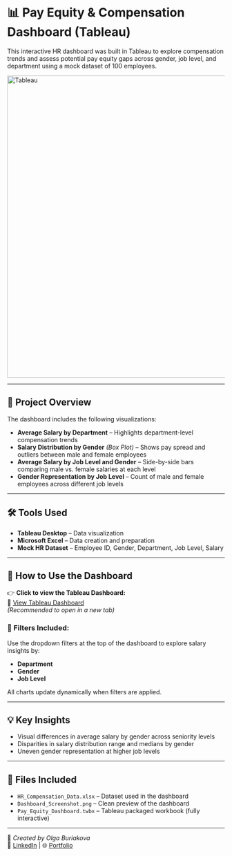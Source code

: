 # 📊 Pay Equity & Compensation Dashboard (Tableau)

This interactive HR dashboard was built in Tableau to explore compensation trends and assess potential pay equity gaps across gender, job level, and department using a mock dataset of 100 employees.

<img src="images/Tableu-Logo.png" alt="Tableau" width="700"/>

---

## 🚀 Project Overview

The dashboard includes the following visualizations:

- **Average Salary by Department** – Highlights department-level compensation trends
- **Salary Distribution by Gender** *(Box Plot)* – Shows pay spread and outliers between male and female employees
- **Average Salary by Job Level and Gender** – Side-by-side bars comparing male vs. female salaries at each level
- **Gender Representation by Job Level** – Count of male and female employees across different job levels

---

## 🛠 Tools Used

- **Tableau Desktop** – Data visualization
- **Microsoft Excel** – Data creation and preparation
- **Mock HR Dataset** – Employee ID, Gender, Department, Job Level, Salary

---

## 🔎 How to Use the Dashboard

👉 **Click to view the Tableau Dashboard:**  
🔗 [View Tableau Dashboard](https://public.tableau.com/app/profile/oga.buriakova/viz/PayEquityCompensationDashboard/Dashboard1)  
*(Recommended to open in a new tab)*

### 🧭 Filters Included:
Use the dropdown filters at the top of the dashboard to explore salary insights by:
- **Department**
- **Gender**
- **Job Level**

All charts update dynamically when filters are applied.

---

## 💡 Key Insights

- Visual differences in average salary by gender across seniority levels
- Disparities in salary distribution range and medians by gender
- Uneven gender representation at higher job levels

---

## 📁 Files Included

- `HR_Compensation_Data.xlsx` – Dataset used in the dashboard  
- `Dashboard_Screenshot.png` – Clean preview of the dashboard  
- `Pay_Equity_Dashboard.twbx` – Tableau packaged workbook (fully interactive)

---

📌 *Created by Olga Buriakova*  
💼 [LinkedIn](https://www.linkedin.com/in/olga-buriakova-a13163128/) | 🌐 [Portfolio](https://obu541.github.io/Portfolio/)
